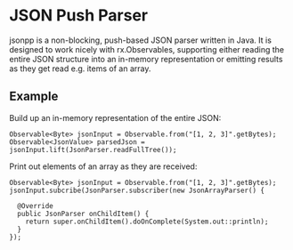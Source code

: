 JSON Push Parser
================

jsonpp is a non-blocking, push-based JSON parser written in Java.  It is designed to work nicely with rx.Observables, supporting either reading the entire JSON structure into an in-memory representation or emitting results as they get read e.g. items of an array.

Example
-------

Build up an in-memory representation of the entire JSON:

```
Observable<Byte> jsonInput = Observable.from("[1, 2, 3]".getBytes);
Observable<JsonValue> parsedJson = jsonInput.lift(JsonParser.readFullTree());
```

Print out elements of an array as they are received:

```
Observable<Byte> jsonInput = Observable.from("[1, 2, 3]".getBytes);
jsonInput.subcribe(JsonParser.subscriber(new JsonArrayParser() {

  @Override
  public JsonParser onChildItem() {
    return super.onChildItem().doOnComplete(System.out::println);
  }
});
```
